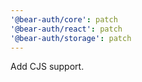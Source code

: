 ```yaml
---
'@bear-auth/core': patch
'@bear-auth/react': patch
'@bear-auth/storage': patch
---
```


Add CJS support.
